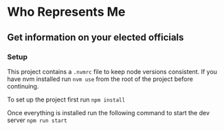 # Who Represents Me

## Get information on your elected officials

### Setup

This project contains a `.nvmrc` file to keep node versions consistent.
If you have nvm installed run `nvm use` from the root of the project before continuing.

To set up the project first run
`npm install`

Once everything is installed run the following command to start the dev server
`npm run start`
